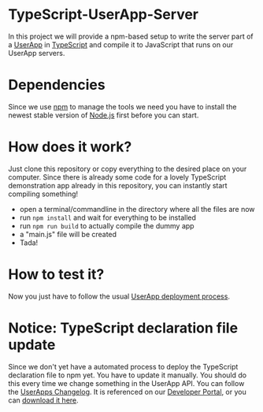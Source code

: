# TypeScript-UserApp-Server
In this project we will provide a npm-based setup to write the server part of a [UserApp](https://developer.knuddels.de/) in [TypeScript](https://www.typescriptlang.org/) and compile it to JavaScript that runs on our UserApp servers.

# Dependencies
Since we use [npm](https://www.npmjs.com/get-npm) to manage the tools we need you have to install the newest stable version of [Node.js](https://nodejs.org/) first before you can start.

# How does it work?
Just clone this repository or copy everything to the desired place on your computer. Since there is already some code for a lovely TypeScript demonstration app already in this repository, you can instantly start compiling something!
- open a terminal/commandline in the directory where all the files are now
- run `npm install` and wait for everything to be installed
- run `npm run build` to actually compile the dummy app
- a "main.js" file will be created
- Tada!

# How to test it?
Now you just have to follow the usual [UserApp deployment process](https://bitbucket.org/knuddels/user-apps/wiki/DeineErsteApp).

# Notice: TypeScript declaration file update
Since we don't yet have a automated process to deploy the TypeScript declaration file to npm yet. You have to update it manually. You should do this every time we change something in the UserApp API. You can follow the [UserApps Changelog](https://blog.knuddels.de/changelog/).
It is referenced on our [Developer Portal](https://developer.knuddels.de/), or you can [download it here](https://developer.knuddels.de/docs/UserApps-API.d.ts).
